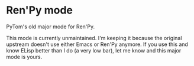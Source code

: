 # Ren'Py mode

PyTom's old major mode for Ren'Py.

This mode is currently unmaintained. I'm keeping it because the original upstream doesn't use either Emacs or Ren'Py anymore. If you use this and know ELisp better than I do (a very low bar), let me know and this major mode is yours.

